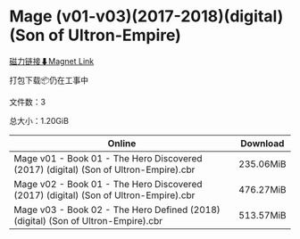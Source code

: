 # Mage (v01-v03)(2017-2018)(digital)(Son of Ultron-Empire)

[磁力链接⬇Magnet Link](magnet:?xt=urn:btih:d28a3dbcbf29ec24f10c6d03f73c5da5bf7b5797&dn=Mage%20%28v01-v03%29%282017-2018%29%28digital%29%28Son%20of%20Ultron-Empire%29)

打包下载📦仍在工事中

文件数：3

总大小：1.20GiB

Online | Download
--- | ---
Mage v01 - Book 01 - The Hero Discovered (2017) (digital) (Son of Ultron-Empire).cbr | 235.06MiB
Mage v02 - Book 01 - The Hero Discovered (2017) (digital) (Son of Ultron-Empire).cbr | 476.27MiB
Mage v03 - Book 02 - The Hero Defined (2018) (digital) (Son of Ultron-Empire).cbr | 513.57MiB